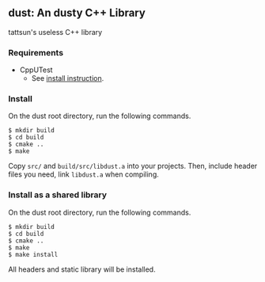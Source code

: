 ## dust: An dusty C++ Library

tattsun's useless C++ library

### Requirements

- CppUTest
    + See [install instruction](http://cpputest.github.io/).

### Install

On the dust root directory, run the following commands.
 
```
$ mkdir build
$ cd build
$ cmake ..
$ make
```

Copy ```src/``` and ```build/src/libdust.a``` into your projects.
Then, include header files you need, link ```libdust.a``` when compiling. 

### Install as a shared library

On the dust root directory, run the following commands.

```
$ mkdir build
$ cd build
$ cmake ..
$ make
$ make install
```

All headers and static library will be installed.